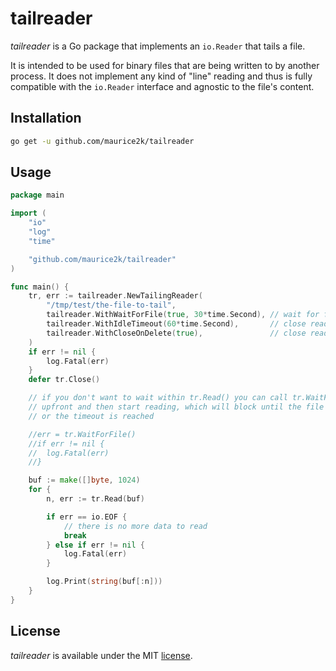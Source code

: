 # tailreader

_tailreader_ is a Go package that implements an `io.Reader` that tails a file.

It is intended to be used for binary files that are being written to by another process. It does not implement any kind of "line" reading and thus is fully compatible with the `io.Reader` interface and agnostic to the file's content.

## Installation


```bash
go get -u github.com/maurice2k/tailreader
```

## Usage

```go
package main

import (
	"io"
	"log"
	"time"

	"github.com/maurice2k/tailreader"
)

func main() {
	tr, err := tailreader.NewTailingReader(
		"/tmp/test/the-file-to-tail",
		tailreader.WithWaitForFile(true, 30*time.Second), // wait for file to appear, but only for 30 seconds
		tailreader.WithIdleTimeout(60*time.Second),       // close reader if no data is read for 60 seconds
		tailreader.WithCloseOnDelete(true),               // close reader if file is deleted
	)
	if err != nil {
		log.Fatal(err)
	}
	defer tr.Close()

	// if you don't want to wait within tr.Read() you can call tr.WaitForFile()
	// upfront and then start reading, which will block until the file is available
	// or the timeout is reached

	//err = tr.WaitForFile()
	//if err != nil {
	//	log.Fatal(err)
	//}

	buf := make([]byte, 1024)
	for {
		n, err := tr.Read(buf)

		if err == io.EOF {
			// there is no more data to read
			break
		} else if err != nil {
			log.Fatal(err)
		}

		log.Print(string(buf[:n]))
	}
}
```

## License

*tailreader* is available under the MIT [license](LICENSE).
